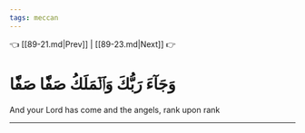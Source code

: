 ```yaml
---
tags: meccan
---
```


👈 [[89-21.md|Prev]] | [[89-23.md|Next]] 👉

# وَجَآءَ رَبُّكَ وَٱلۡمَلَكُ صَفّٗا صَفّٗا

And your Lord has come and the angels, rank upon rank

---

